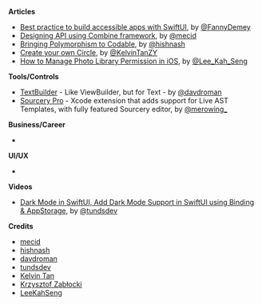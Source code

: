 
**Articles**

* [Best practice to build accessible apps with SwiftUI](https://dev.to/fannydemey/best-practice-to-build-accessible-apps-with-swiftui-3cdk), by [@FannyDemey](https://twitter.com/FannyDemey)
* [Designing API using Combine framework](https://swiftwithmajid.com/2021/04/07/designing-api-using-combine-framework/), by [@mecid](https://twitter.com/mecid)
* [Bringing Polymorphism to Codable](https://lostmoa.com/blog/BringingPolymorphismToCodable/), by [@hishnash](https://twitter.com/hishnash)
* [Create your own Circle](https://daddycoding.com/2021/04/11/create-your-own-circle/), by [@KelvinTanZY](https://twitter.com/kelvintanzy)
* [How to Manage Photo Library Permission in iOS](https://swiftsenpai.com/development/photo-library-permission/), by [@Lee_Kah_Seng](https://twitter.com/Lee_Kah_Seng)

**Tools/Controls**

* [TextBuilder](https://github.com/davdroman/TextBuilder) - Like ViewBuilder, but for Text - by [@davdroman](https://github.com/davdroman)
* [Sourcery Pro](https://merowing.info/sourcery-pro/) - Xcode extension that adds support for Live AST Templates, with fully featured Sourcery editor, by [@merowing_](https://twitter.com/merowing_)

**Business/Career**

*

**UI/UX**

*

**Videos**

* [Dark Mode in SwiftUI, Add Dark Mode Support in SwiftUI using Binding & AppStorage](https://youtu.be/j7a4jvHz4MM), by [@tundsdev](https://twitter.com/tundsdev)

**Credits**

* [mecid](https://github.com/mecid)
* [hishnash](https://github.com/hishnash)
* [davdroman](https://github.com/davdroman)
* [tundsdev](https://github.com/tunds)
* [Kelvin Tan](https://twitter.com/kelvintanzy)
* [Krzysztof Zabłocki](https://github.com/krzysztofzablocki)
* [LeeKahSeng](https://github.com/LeeKahSeng)
